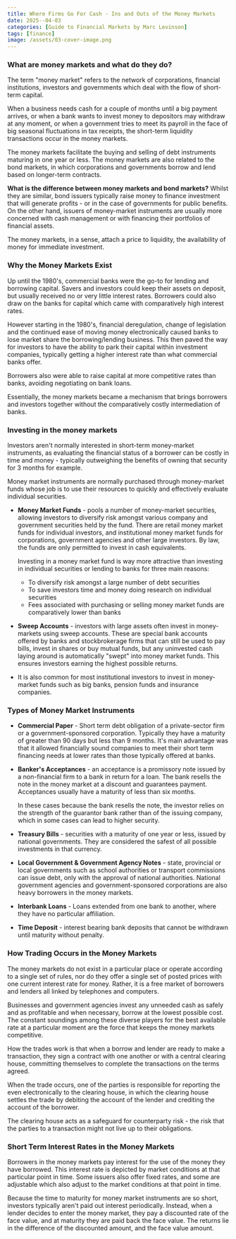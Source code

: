 ```yaml
---
title: Where Firms Go For Cash - Ins and Outs of the Money Markets
date: 2025--04-03
categories: [Guide to Financial Markets by Marc Levinson]
tags: [finance]    
image: /assets/03-cover-image.png
---
```



### What are money markets and what do they do?

The term "money market" refers to the network of corporations, financial institutions, investors and governments which deal with the flow of short-term capital. 

When a business needs cash for a couple of months until a big payment arrives, or when a bank wants to invest money to depositors may withdraw at any moment, or when a government tries to meet its payroll in the face of big seasonal fluctuations in tax receipts, the short-term liquidity transactions occur in the money markets.


The money markets facilitate the buying and selling of debt instruments maturing in one year or less. The money markets are also related to the bond markets, in which corporations and governments borrow and lend based on longer-term contracts. 

**What is the difference between money markets and bond markets?** Whilst they are similar,  bond issuers typically raise money to finance investment that will generate profits - or in the case of governments for public benefits. On the other hand, issuers of money-market instruments are usually more concerned with cash management or with financing their portfolios of financial assets.

The money markets, in a sense, attach a price to liquidity, the availability of money for immediate investment.


### Why the Money Markets Exist

Up until the 1980's, commercial banks were the go-to for lending and borrowing capital. Savers and investors could keep their assets on deposit, but usually received no or very little interest rates. Borrowers could also draw on the banks for capital which came with comparatively high interest rates. 

However starting in the 1980's, financial deregulation, change of legislation and the continued ease of moving money electronically caused banks to lose market share the borrowing/lending business. This then paved the way for investors to have the ability to park their capital within investment companies, typically getting a higher interest rate than what commercial banks offer. 

Borrowers also were able to raise capital at more competitive rates than banks, avoiding negotiating on bank loans. 

Essentially, the money markets became a mechanism that brings borrowers and investors together without the comparatively costly intermediation of banks.


### Investing in the money markets

Investors aren't normally interested in short-term money-market instruments, as evaluating the financial status of a borrower can be costly in time and money - typically outweighing the benefits of owning that security for 3 months for example. 

Money market instruments are normally purchased through money-market funds whose job is to use their resources to quickly and effectively evaluate individual securities. 

- **Money Market Funds** - pools a number of money-market securities, allowing investors to diversify risk amongst various company and government securities held by the fund. There are retail money market funds for individual investors, and institutional money market funds for corporations, government agencies and other large investors. By law, the funds are only permitted to invest in cash equivalents. 
  
  Investing in a money market fund is way more attractive than investing in individual securities or lending to banks for three main reasons:

	- To diversify risk amongst a large number of debt securities
	- To save investors time and money doing research on individual securities
	- Fees associated with purchasing or selling money market funds are comparatively lower than banks

- **Sweep Accounts** - investors with large assets often invest in money-markets using sweep accounts. These are special bank accounts offered by banks and stockbrokerage firms that can still be used to pay bills, invest in shares or buy mutual funds, but any uninvested cash laying around is automatically "swept" into money market funds. This ensures investors earning the highest possible returns. 

- It is also common for most institutional investors to invest in money-market funds such as big banks, pension funds and insurance companies.


### Types of Money Market Instruments

- **Commercial Paper** - Short term debt obligation of a private-sector firm or a government-sponsored corporation. Typically they have a maturity of greater than 90 days but less than 9 months. It's main advantage was that it allowed financially sound companies to meet their short term financing needs at lower rates than those typically offered at banks. 

- **Banker's Acceptances** - an acceptance is a promissory note issued by a non-financial firm to a bank in return for a loan. The bank resells the note in the money market at a discount and guarantees payment. Acceptances usually have a maturity of less than six months.
  
  In these cases because the bank resells the note, the investor relies on the strength of the guarantor bank rather than of the issuing company, which in some cases can lead to higher security.

- **Treasury Bills** - securities with a maturity of one year or less, issued by national governments. They are considered the safest of all possible investments in that currency. 

- **Local Government & Government Agency Notes** -  state, provincial or local governments such as school authorities or transport commissions can issue debt, only with the approval of national authorities. National government agencies and government-sponsored corporations are also heavy borrowers in the money markets. 

- **Interbank Loans** - Loans extended from one bank to another, where they have no particular affiliation. 

- **Time Deposit** - interest bearing bank deposits that cannot be withdrawn until maturity without penalty. 


### How Trading Occurs in the Money Markets

The money markets do not exist in a particular place or operate according to a single set of rules, nor do they offer a single set of posted prices with one current interest rate for money. Rather, it is a free market of borrowers and lenders all linked by telephones and computers.

Businesses and government agencies invest any unneeded cash as safely and as profitable and when necessary, borrow at the lowest possible cost. The constant soundings among these diverse players for the best available rate at a particular moment are the force that keeps the money markets competitive.

How the trades work is that when a borrow and lender are ready to make a transaction, they sign a contract with one another or with a central clearing house, committing themselves to complete the transactions on the terms agreed. 

When the trade occurs, one of the parties is responsible for reporting the even electronically to the clearing house, in which the clearing house settles the trade by debiting the account of the lender and crediting the account of the borrower. 

The clearing house acts as a safeguard for counterparty risk - the risk that the parties to a transaction might not live up to their obligations. 

### Short Term Interest Rates in the Money Markets

Borrowers in the money markets pay interest for the use of the money they have borrowed. This interest rate is depicted by market conditions at that particular point in time. Some issuers also offer fixed rates, and some are adjustable which also adjust to the market conditions at that point in time. 

Because the time to maturity for money market instruments are so short, investors typically aren't paid out interest periodically. Instead, when a lender decides to enter the money market, they pay a discounted rate of the face value, and at maturity they are paid back the face value. The returns lie in the difference of the discounted amount, and the face value amount.


